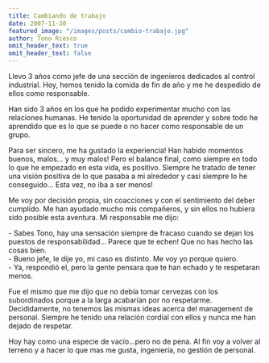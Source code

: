 ```yaml
---
title: Cambiando de trabajo
date: 2007-11-30
featured_image: "/images/posts/cambio-trabajo.jpg"
author: Tono Riesco
omit_header_text: true
omit_header_text: false
---
```


Llevo 3 años como jefe de una sección de ingenieros dedicados al control industrial. Hoy, hemos tenido la comida de fin de año y me he despedido de ellos como responsable.  
  
Han sido 3 años en los que he podido experimentar mucho con las relaciones humanas. He tenido la oportunidad de aprender y sobre todo he aprendido que es lo que se puede o no hacer como responsable de un grupo.  
  
Para ser sincero, me ha gustado la experiencia! Han habido momentos buenos, malos... y muy malos! Pero el balance final, como siempre en todo lo que he empezado en esta vida, es positivo. Siempre he tratado de tener una visión positiva de lo que pasaba a mi alrededor y casi siempre lo he conseguido... Esta vez, no iba a ser menos!  
  
Me voy por decisión propia, sin coacciones y con el sentimiento del deber cumplido. Me han ayudado mucho mis compañeros, y sin ellos no hubiera sido posible esta aventura. Mi responsable me dijo:  
  
\- Sabes Tono, hay una sensación siempre de fracaso cuando se dejan los puestos de responsabilidad... Parece que te echen! Que no has hecho las cosas bien.  
\- Bueno jefe, le dije yo, mi caso es distinto. Me voy yo porque quiero.  
\- Ya, respondió el, pero la gente pensara que te han echado y te respetaran menos.  
  
Fue el mismo que me dijo que no debía tomar cervezas con los subordinados porque a la larga acabarían por no respetarme. Decididamente, no tenemos las mismas ideas acerca del management de personal. Siempre he tenido una relación cordial con ellos y nunca me han dejado de respetar.  
  
Hoy hay como una especie de vacío...pero no de pena. Al fin voy a volver al terreno y a hacer lo que mas me gusta, ingeniería, no gestión de personal.

